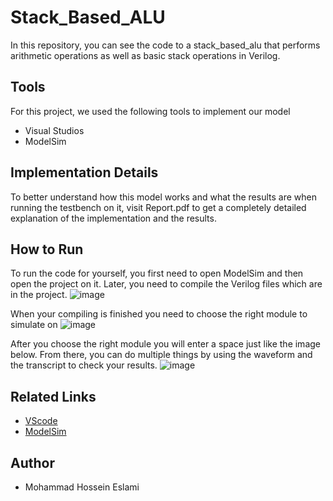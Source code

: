 # Stack_Based_ALU
In this repository, you can see the code to a stack_based_alu that performs arithmetic operations as well as basic stack operations in Verilog.



## Tools
For this project, we used the following tools to implement our model
- Visual Studios
- ModelSim

## Implementation Details
To better understand how this model works and what the results are when running the testbench on it, visit Report.pdf to get a completely detailed explanation of the implementation and the results.

## How to Run
To run the code for yourself, you first need to open ModelSim and then open the project on it. 
Later, you need to compile the Verilog files which are in the project. 
![image](https://github.com/Mohammad-Hossein-Eslami/Stack_Based_ALU/assets/119133038/0d401b64-439b-4c31-a702-92fd568c61a2)

When your compiling is finished you need to choose the right module to simulate on
![image](https://github.com/Mohammad-Hossein-Eslami/Stack_Based_ALU/assets/119133038/9a50ff16-352c-4e03-94a8-adcd8ca7f13b)

After you choose the right module you will enter a space just like the image below. From there, you can do multiple things by using the waveform and the transcript to check your results.
![image](https://github.com/Mohammad-Hossein-Eslami/Stack_Based_ALU/assets/119133038/3fb837cc-dbe7-47ee-ba85-7ba6ad794cf8)

## Related Links
- [VScode](https://code.visualstudio.com/download)
- [ModelSim](https://www.intel.com/content/www/us/en/software-kit/750368/modelsim-intel-fpgas-standard-edition-software-version-18-1.html)

## Author
- Mohammad Hossein Eslami



